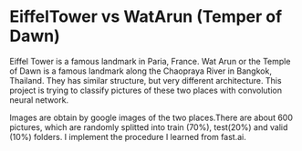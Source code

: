 # EiffelTower vs WatArun (Temper of Dawn)

Eiffel Tower is a famous landmark in Paria, France. Wat Arun or the Temple of Dawn is a famous landmark along the Chaopraya River in Bangkok, Thailand. They has similar structure, but very different architecture. This project is trying to classify pictures of these two places with convolution neural network.

Images are obtain by google images of the two places.There are about 600 pictures, which are randomly splitted into train (70%), test(20%) and valid (10%) folders. I implement the procedure I learned from fast.ai.
